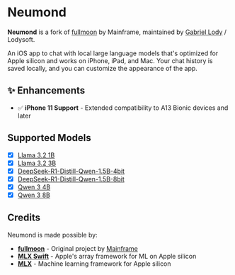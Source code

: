 # Neumond

**Neumond** is a fork of [fullmoon](https://github.com/mainframecomputer/fullmoon-ios) by Mainframe, maintained by [Gabriel Lody](https://github.com/gabriel-lody) / Lodysoft.

An iOS app to chat with local large language models that's optimized for Apple silicon and works on iPhone, iPad, and Mac. Your chat history is saved locally, and you can customize the appearance of the app.

## ✨ Enhancements

- ✅ **iPhone 11 Support** - Extended compatibility to A13 Bionic devices and later

## Supported Models

- [x] [Llama 3.2 1B](https://huggingface.co/mlx-community/Llama-3.2-1B-Instruct-4bit)
- [x] [Llama 3.2 3B](https://huggingface.co/mlx-community/Llama-3.2-3B-Instruct-4bit)
- [x] [DeepSeek-R1-Distill-Qwen-1.5B-4bit](https://huggingface.co/mlx-community/DeepSeek-R1-Distill-Qwen-1.5B-4bit)
- [x] [DeepSeek-R1-Distill-Qwen-1.5B-8bit](https://huggingface.co/mlx-community/DeepSeek-R1-Distill-Qwen-1.5B-8bit)
- [x] [Qwen 3 4B](https://huggingface.co/mlx-community/Qwen3-4B-4bit)
- [x] [Qwen 3 8B](https://huggingface.co/mlx-community/Qwen3-8B-4bit)

## Credits

Neumond is made possible by:
- **[fullmoon](https://github.com/mainframecomputer/fullmoon-ios)** - Original project by [Mainframe](https://mainfra.me)
- **[MLX Swift](https://github.com/ml-explore/mlx-swift)** - Apple's array framework for ML on Apple silicon
- **[MLX](https://github.com/ml-explore/mlx)** - Machine learning framework for Apple silicon
